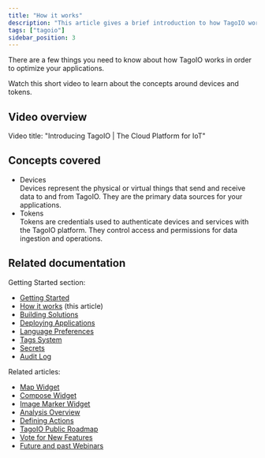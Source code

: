 ```yaml
---
title: "How it works"
description: "This article gives a brief introduction to how TagoIO works, with a short video overview that explains core concepts such as devices and tokens."
tags: ["tagoio"]
sidebar_position: 3
---
```

There are a few things you need to know about how TagoIO works in order to optimize your applications.

Watch this short video to learn about the concepts around devices and tokens.

## Video overview

<!-- Image placeholder removed for build -->

Video title: "Introducing TagoIO | The Cloud Platform for IoT"

## Concepts covered

- Devices  
  Devices represent the physical or virtual things that send and receive data to and from TagoIO. They are the primary data sources for your applications.
- Tokens  
  Tokens are credentials used to authenticate devices and services with the TagoIO platform. They control access and permissions for data ingestion and operations.

## Related documentation

Getting Started section:
- [Getting Started](/tagoio/getting-started)
- [How it works](#) (this article)
- [Building Solutions](/tagoio/building-solutions)
- [Deploying Applications](/tagoio/deploying-applications)
- [Language Preferences](/tagoio/language-preferences)
- [Tags System](/tagoio/data-management/tags-system)
- [Secrets](/tagoio/secrets)
- [Audit Log](/tagoio/security/audit-log)

Related articles:
- [Map Widget](/tagoio/widgets/map-widget)
- [Compose Widget](/tagoio/widgets/compose-widget)
- [Image Marker Widget](/tagoio/widgets/image-marker-widget)
- [Analysis Overview](/tagoio/analysis/analysis-overview)
- [Defining Actions](/tagoio/actions/actions)
- [TagoIO Public Roadmap](https://tago.io/roadmap)
- [Vote for New Features](https://help.tago.io/portal/en/community/tagoio/feature-requests)
- [Future and past Webinars](https://tago.io/events)